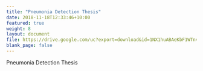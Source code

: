 ```yaml
---
title: "Pneumonia Detection Thesis"
date: 2018-11-18T12:33:46+10:00
featured: true
weight: 8
layout: document
file: https://drive.google.com/uc?export=download&id=1NX1huABAeKbF1WTnvjyt8FLufj8xXC-r
blank_page: false
---
```


Pneumonia Detection Thesis
